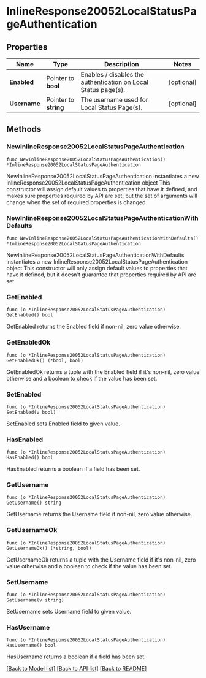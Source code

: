 # InlineResponse20052LocalStatusPageAuthentication

## Properties

Name | Type | Description | Notes
------------ | ------------- | ------------- | -------------
**Enabled** | Pointer to **bool** | Enables / disables the authentication on Local Status page(s). | [optional] 
**Username** | Pointer to **string** | The username used for Local Status Page(s). | [optional] 

## Methods

### NewInlineResponse20052LocalStatusPageAuthentication

`func NewInlineResponse20052LocalStatusPageAuthentication() *InlineResponse20052LocalStatusPageAuthentication`

NewInlineResponse20052LocalStatusPageAuthentication instantiates a new InlineResponse20052LocalStatusPageAuthentication object
This constructor will assign default values to properties that have it defined,
and makes sure properties required by API are set, but the set of arguments
will change when the set of required properties is changed

### NewInlineResponse20052LocalStatusPageAuthenticationWithDefaults

`func NewInlineResponse20052LocalStatusPageAuthenticationWithDefaults() *InlineResponse20052LocalStatusPageAuthentication`

NewInlineResponse20052LocalStatusPageAuthenticationWithDefaults instantiates a new InlineResponse20052LocalStatusPageAuthentication object
This constructor will only assign default values to properties that have it defined,
but it doesn't guarantee that properties required by API are set

### GetEnabled

`func (o *InlineResponse20052LocalStatusPageAuthentication) GetEnabled() bool`

GetEnabled returns the Enabled field if non-nil, zero value otherwise.

### GetEnabledOk

`func (o *InlineResponse20052LocalStatusPageAuthentication) GetEnabledOk() (*bool, bool)`

GetEnabledOk returns a tuple with the Enabled field if it's non-nil, zero value otherwise
and a boolean to check if the value has been set.

### SetEnabled

`func (o *InlineResponse20052LocalStatusPageAuthentication) SetEnabled(v bool)`

SetEnabled sets Enabled field to given value.

### HasEnabled

`func (o *InlineResponse20052LocalStatusPageAuthentication) HasEnabled() bool`

HasEnabled returns a boolean if a field has been set.

### GetUsername

`func (o *InlineResponse20052LocalStatusPageAuthentication) GetUsername() string`

GetUsername returns the Username field if non-nil, zero value otherwise.

### GetUsernameOk

`func (o *InlineResponse20052LocalStatusPageAuthentication) GetUsernameOk() (*string, bool)`

GetUsernameOk returns a tuple with the Username field if it's non-nil, zero value otherwise
and a boolean to check if the value has been set.

### SetUsername

`func (o *InlineResponse20052LocalStatusPageAuthentication) SetUsername(v string)`

SetUsername sets Username field to given value.

### HasUsername

`func (o *InlineResponse20052LocalStatusPageAuthentication) HasUsername() bool`

HasUsername returns a boolean if a field has been set.


[[Back to Model list]](../README.md#documentation-for-models) [[Back to API list]](../README.md#documentation-for-api-endpoints) [[Back to README]](../README.md)


